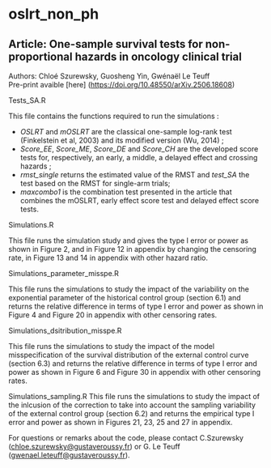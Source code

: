 # oslrt_non_ph

## Article: One-sample survival tests for non-proportional hazards in oncology clinical trial
Authors: Chloé Szurewsky, Guosheng Yin, Gwénaël Le Teuff  
Pre-print avaible [here] (https://doi.org/10.48550/arXiv.2506.18608)  

Tests_SA.R  

This file contains the functions required to run the simulations :  
- *OSLRT* and *mOSLRT* are the classical one-sample log-rank test (Finkelstein et al, 2003) and its modified version (Wu, 2014) ;  
- *Score_EE*, *Score_ME*, *Score_DE* and *Score_CH* are the developed score tests for, respectively, an early, a middle, a delayed effect and crossing hazards ;  
- *rmst_single* returns the estimated value of the RMST and *test_SA* the test based on the RMST for single-arm trials;  
- *maxcombo1* is the combination test presented in the article that combines the mOSLRT, early effect score test and delayed effect score tests.

Simulations.R

This file runs the simulation study and gives the type I error or power as shown in Figure 2, and in Figure 12 in appendix by changing the censoring rate, in Figure 13 and 14 in appendix with other hazard ratio. 

Simulations_parameter_misspe.R

This file runs the simulations to study the impact of the variability on the exponential parameter of the historical control group (section 6.1) and returns the relative difference in terms of type I error and power as shown in Figure 4 and Figure 20 in appendix with other censoring rates.

Simulations_dsitribution_misspe.R

This file runs the simulations to study the impact of the model misspecification of the survival distribution of the external control curve (section 6.3) and returns the relative difference in terms of type I error and power as shown in Figure 6 and Figure 30 in appendix with other censoring rates.

Simulations_sampling.R
This file runs the simulations to study the impact of the inlcusion of the correction to take into account the sampling variability of the external control group (section 6.2) and returns the empirical type I error and power as shown in Figures 21, 23, 25 and 27 in appendix. 


For questions or remarks about the code, please contact C.Szurewsky (chloe.szurewsky@gustaveroussy.fr) or G. Le Teuff (gwenael.leteuff@gustaveroussy.fr).
